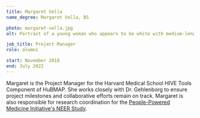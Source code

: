 ```yaml
---
title: Margaret Vella
name_degree: Margaret Vella, BS

photo: margaret-vella.jpg
alt: Portrait of a young woman who appears to be white with medium-length brown hair wearing a full smile and salmon-colored blouse in front of a gray backdrop.

job_title: Project Manager
role: alumni

start: November 2018
end: July 2022
---
```

Margaret is the Project Manager for the Harvard Medical School HIVE Tools Component of HuBMAP.
She works closely with Dr. Gehlenborg to ensure project milestones and collaborative efforts remain on track.
Margaret is also responsible for research coordination for the
[People-Powered Medicine Initiative's NEER Study](https://peoplepoweredmedicine.org/).
